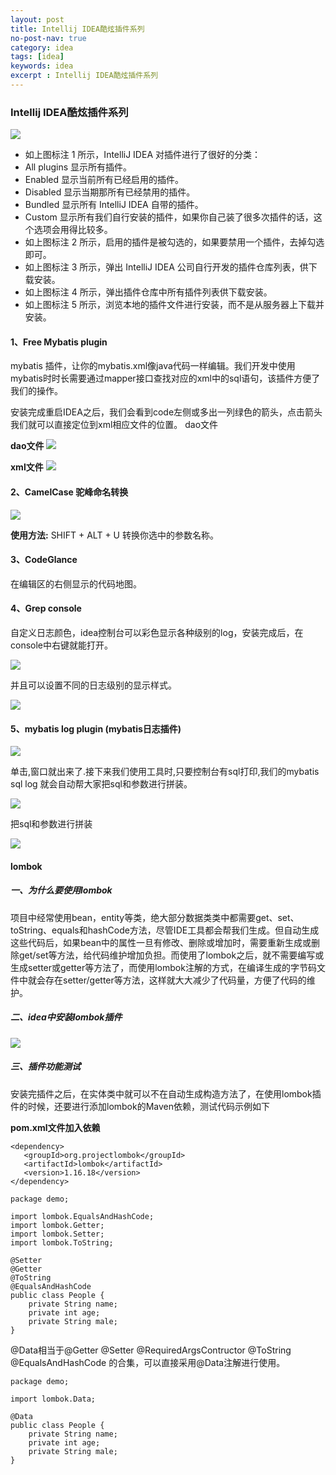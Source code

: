 ```yaml
---
layout: post
title: Intellij IDEA酷炫插件系列
no-post-nav: true
category: idea
tags: [idea]
keywords: idea
excerpt : Intellij IDEA酷炫插件系列
---
```


### Intellij IDEA酷炫插件系列

![](https://luopengfei3000.github.io/assets/images/2019/idea/2019-04-04-idea-plugins/01.png)

- 如上图标注 1 所示，IntelliJ IDEA 对插件进行了很好的分类：
- All plugins 显示所有插件。
- Enabled 显示当前所有已经启用的插件。
- Disabled 显示当期那所有已经禁用的插件。
- Bundled 显示所有 IntelliJ IDEA 自带的插件。
- Custom 显示所有我们自行安装的插件，如果你自己装了很多次插件的话，这个选项会用得比较多。
- 如上图标注 2 所示，启用的插件是被勾选的，如果要禁用一个插件，去掉勾选即可。
- 如上图标注 3 所示，弹出 IntelliJ IDEA 公司自行开发的插件仓库列表，供下载安装。
- 如上图标注 4 所示，弹出插件仓库中所有插件列表供下载安装。
- 如上图标注 5 所示，浏览本地的插件文件进行安装，而不是从服务器上下载并安装。

#### 1、Free Mybatis plugin

mybatis 插件，让你的mybatis.xml像java代码一样编辑。我们开发中使用mybatis时时长需要通过mapper接口查找对应的xml中的sql语句，该插件方便了我们的操作。

安装完成重启IDEA之后，我们会看到code左侧或多出一列绿色的箭头，点击箭头我们就可以直接定位到xml相应文件的位置。
dao文件

**dao文件**
![](https://luopengfei3000.github.io/assets/images/2019/idea/2019-04-04-idea-plugins/02.png)

**xml文件**
![](https://luopengfei3000.github.io/assets/images/2019/idea/2019-04-04-idea-plugins/03.png)

#### 2、CamelCase 驼峰命名转换

![](https://luopengfei3000.github.io/assets/images/2019/idea/2019-04-04-idea-plugins/04.png)

**使用方法:** SHIFT + ALT + U 转换你选中的参数名称。

#### 3、CodeGlance
在编辑区的右侧显示的代码地图。

#### 4、Grep console
自定义日志颜色，idea控制台可以彩色显示各种级别的log，安装完成后，在console中右键就能打开。

![](https://luopengfei3000.github.io/assets/images/2019/idea/2019-04-04-idea-plugins/05.png)

并且可以设置不同的日志级别的显示样式。

![](https://luopengfei3000.github.io/assets/images/2019/idea/2019-04-04-idea-plugins/06.png)

#### 5、mybatis log plugin (mybatis日志插件)

![](https://luopengfei3000.github.io/assets/images/2019/idea/2019-04-04-idea-plugins/07.png)

单击,窗口就出来了.接下来我们使用工具时,只要控制台有sql打印,我们的mybatis sql log 就会自动帮大家把sql和参数进行拼装。

![](https://luopengfei3000.github.io/assets/images/2019/idea/2019-04-04-idea-plugins/08.png)

把sql和参数进行拼装

![](https://luopengfei3000.github.io/assets/images/2019/idea/2019-04-04-idea-plugins/09.png)

#### lombok

##### 一、为什么要使用lombok

项目中经常使用bean，entity等类，绝大部分数据类类中都需要get、set、toString、equals和hashCode方法，尽管IDE工具都会帮我们生成。但自动生成这些代码后，如果bean中的属性一旦有修改、删除或增加时，需要重新生成或删除get/set等方法，给代码维护增加负担。而使用了lombok之后，就不需要编写或生成setter或getter等方法了，而使用lombok注解的方式，在编译生成的字节码文件中就会存在setter/getter等方法，这样就大大减少了代码量，方便了代码的维护。

##### 二、idea中安装lombok插件

![](https://luopengfei3000.github.io/assets/images/2019/idea/2019-04-04-idea-plugins/10.png)

##### 三、插件功能测试
安装完插件之后，在实体类中就可以不在自动生成构造方法了，在使用lombok插件的时候，还要进行添加lombok的Maven依赖，测试代码示例如下

**pom.xml文件加入依赖**

```
<dependency>
   <groupId>org.projectlombok</groupId>
   <artifactId>lombok</artifactId>
   <version>1.16.18</version>
</dependency>
```

```
package demo;

import lombok.EqualsAndHashCode;
import lombok.Getter;
import lombok.Setter;
import lombok.ToString;

@Setter
@Getter
@ToString
@EqualsAndHashCode
public class People {
    private String name;
    private int age;
    private String male;
}
```

@Data相当于@Getter @Setter @RequiredArgsContructor @ToString @EqualsAndHashCode 的合集，可以直接采用@Data注解进行使用。

```
package demo;

import lombok.Data;

@Data
public class People {
    private String name;
    private int age;
    private String male;
}
```